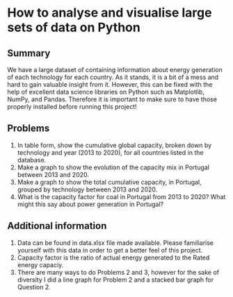 # How to analyse and visualise large sets of data on Python

## Summary 

We have a large dataset of containing information about energy generation of each technology for each country. As it stands, it is a bit of a mess and hard to gain valuable insight from it. However, this can be fixed with the help of excellent data science libraries on Python such as Matplotlib, NumPy, and Pandas. Therefore it is important to make sure to have those properly installed before running this project!

## Problems 

1) In table form, show the cumulative global capacity, broken down by technology and year (2013 to 2020), for all countries listed in the database.
2) Make a graph to show the evolution of the capacity mix in Portugal between 2013 and 2020.
3) Make a graph to show the total cumulative capacity, in Portugal,  grouped by technology between 2013 and 2020.
4) What is the capacity factor for coal in Portugal from 2013 to 2020? What might this say about power generation in Portugal?

## Additional information

1) Data can be found in data.xlsx file made available. Please familiarise yourself with this data in order to get a better feel of this project.
2) Capacity factor is the ratio of actual energy generated to the Rated energy capaciy.
3) There are many ways to do Problems 2 and 3, however for the sake of diversity I did a line graph for Problem 2 and a  stacked bar graph for Question 2.
